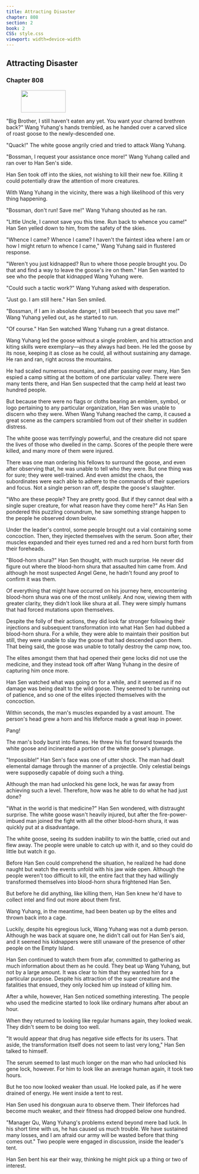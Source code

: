 ```yaml
---
title: Attracting Disaster
chapter: 808
section: 2
book: 2
CSS: style.css
viewport: width=device-width
---
```


## Attracting Disaster

### Chapter 808

<figure>
	<img src="../Images/gem.gif" alt="" id="gem" width="120" height="60" />
</figure>

"Big Brother, I still haven't eaten any yet. You want your charred brethren back?" Wang Yuhang's hands trembled, as he handed over a carved slice of roast goose to the newly-descended one.

"Quack!" The white goose angrily cried and tried to attack Wang Yuhang.

"Bossman, I request your assistance once more!" Wang Yuhang called and ran over to Han Sen's side.

Han Sen took off into the skies, not wishing to kill their new foe. Killing it could potentially draw the attention of more creatures.

With Wang Yuhang in the vicinity, there was a high likelihood of this very thing happening.

"Bossman, don't run! Save me!" Wang Yuhang shouted as he ran.

"Little Uncle, I cannot save you this time. Run back to whence you came!" Han Sen yelled down to him, from the safety of the skies.

"Whence I came? Whence I came? I haven't the faintest idea where I am or how I might return to whence I came," Wang Yuhang said in flustered response.

"Weren't you just kidnapped? Run to where those people brought you. Do that and find a way to leave the goose's ire on them." Han Sen wanted to see who the people that kidnapped Wang Yuhang were.

"Could such a tactic work?" Wang Yuhang asked with desperation.

"Just go. I am still here." Han Sen smiled.

"Bossman, if I am in absolute danger, I still beseech that you save me!" Wang Yuhang yelled out, as he started to run.

"Of course." Han Sen watched Wang Yuhang run a great distance.

Wang Yuhang led the goose without a single problem, and his attraction and kiting skills were exemplary—as they always had been. He led the goose by its nose, keeping it as close as he could, all without sustaining any damage. He ran and ran, right across the mountains.

He had scaled numerous mountains, and after passing over many, Han Sen espied a camp sitting at the bottom of one particular valley. There were many tents there, and Han Sen suspected that the camp held at least two hundred people.

But because there were no flags or cloths bearing an emblem, symbol, or logo pertaining to any particular organization, Han Sen was unable to discern who they were. When Wang Yuhang reached the camp, it caused a great scene as the campers scrambled from out of their shelter in sudden distress.

The white goose was terrifyingly powerful, and the creature did not spare the lives of those who dwelled in the camp. Scores of the people there were killed, and many more of them were injured.

There was one man ordering his fellows to surround the goose, and even after observing that, he was unable to tell who they were. But one thing was for sure; they were well-trained. And even amidst the chaos, the subordinates were each able to adhere to the commands of their superiors and focus. Not a single person ran off, despite the goose's slaughter.

"Who are these people? They are pretty good. But if they cannot deal with a single super creature, for what reason have they come here?" As Han Sen pondered this puzzling conundrum, he saw something strange happen to the people he observed down below.

Under the leader's control, some people brought out a vial containing some concoction. Then, they injected themselves with the serum. Soon after, their muscles expanded and their eyes turned red and a red horn burst forth from their foreheads.

"Blood-horn shura?" Han Sen thought, with much surprise. He never did figure out where the blood-horn shura that assaulted him came from. And although he most suspected Angel Gene, he hadn't found any proof to confirm it was them.

Of everything that might have occurred on his journey here, encountering blood-horn shura was one of the most unlikely. And now, viewing them with greater clarity, they didn't look like shura at all. They were simply humans that had forced mutations upon themselves.

Despite the folly of their actions, they did look far stronger following their injections and subsequent transformation into what Han Sen had dubbed a blood-horn shura. For a while, they were able to maintain their position but still, they were unable to slay the goose that had descended upon them. That being said, the goose was unable to totally destroy the camp now, too.

The elites amongst them that had opened their gene locks did not use the medicine, and they instead took off after Wang Yuhang in the desire of capturing him once more.

Han Sen watched what was going on for a while, and it seemed as if no damage was being dealt to the wild goose. They seemed to be running out of patience, and so one of the elites injected themselves with the concoction.

Within seconds, the man's muscles expanded by a vast amount. The person's head grew a horn and his lifeforce made a great leap in power.

Pang!

The man's body burst into flames. He threw his fist forward towards the white goose and incinerated a portion of the white goose's plumage.

"Impossible!" Han Sen's face was one of utter shock. The man had dealt elemental damage through the manner of a projectile. Only celestial beings were supposedly capable of doing such a thing.

Although the man had unlocked his gene lock, he was far away from achieving such a level. Therefore, how was he able to do what he had just done?

"What in the world is that medicine?" Han Sen wondered, with distraught surprise. The white goose wasn't heavily injured, but after the fire-power-imbued man joined the fight with all the other blood-horn shura, it was quickly put at a disadvantage.

The white goose, seeing its sudden inability to win the battle, cried out and flew away. The people were unable to catch up with it, and so they could do little but watch it go.

Before Han Sen could comprehend the situation, he realized he had done naught but watch the events unfold with his jaw wide open. Although the people weren't too difficult to kill, the entire fact that they had willingly transformed themselves into blood-horn shura frightened Han Sen.

But before he did anything, like killing them, Han Sen knew he'd have to collect intel and find out more about them first.

Wang Yuhang, in the meantime, had been beaten up by the elites and thrown back into a cage.

Luckily, despite his egregious luck, Wang Yuhang was not a dumb person. Although he was back at square one, he didn't call out for Han Sen's aid, and it seemed his kidnappers were still unaware of the presence of other people on the Empty Island.

Han Sen continued to watch them from afar, committed to gathering as much information about them as he could. They beat up Wang Yuhang, but not by a large amount. It was clear to him that they wanted him for a particular purpose. Despite his attraction of the super creature and the fatalities that ensued, they only locked him up instead of killing him.

After a while, however, Han Sen noticed something interesting. The people who used the medicine started to look like ordinary humans after about an hour.

When they returned to looking like regular humans again, they looked weak. They didn't seem to be doing too well.

"It would appear that drug has negative side effects for its users. That aside, the transformation itself does not seem to last very long," Han Sen talked to himself.

The serum seemed to last much longer on the man who had unlocked his gene lock, however. For him to look like an average human again, it took two hours.

But he too now looked weaker than usual. He looked pale, as if he were drained of energy. He went inside a tent to rest.

Han Sen used his dongxuan aura to observe them. Their lifeforces had become much weaker, and their fitness had dropped below one hundred.

"Manager Qu, Wang Yuhang's problems extend beyond mere bad luck. In his short time with us, he has caused us much trouble. We have sustained many losses, and I am afraid our army will be wasted before that thing comes out." Two people were engaged in discussion, inside the leader's tent.

Han Sen bent his ear their way, thinking he might pick up a thing or two of interest.